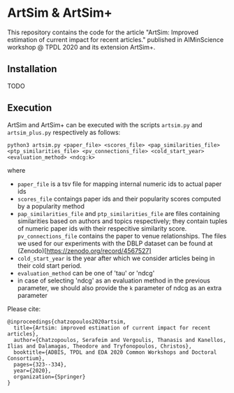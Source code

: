 # ArtSim & ArtSim+

This repository contains the code for the article "ArtSim: Improved estimation of current impact for recent articles." published in AIMinScience workshop @ TPDL 2020 and its extension ArtSim+.



## Installation
TODO

## Execution

ArtSim and ArtSim+ can be executed with the scripts `artsim.py` and `artsim_plus.py` respectively as follows:

```
python3 artsim.py <paper_file> <scores_file> <pap_similarities_file> <ptp_similarities_file> <pv_connections_file> <cold_start_year> <evaluation_method> <ndcg:k>
```

where 

  * `paper_file` is a tsv file for mapping internal numeric ids to actual paper ids
  * `scores_file` contaings paper ids and their popularity scores computed by a popularity method
  * `pap_similarities_file` and `ptp_similarities_file` are files containing similarities based on authors and topics respectively; they contain tuples of numeric paper ids with their respecitive similarity score. `pv_connections_file` contains the paper to venue relationships. The files we used for our experiments with the DBLP dataset can be found at (Zenodo)[https://zenodo.org/record/4567527]
  * `cold_start_year` is the year after which we consider articles being in their cold start period.
  * `evaluation_method` can be one of 'tau' or 'ndcg'
  * in case of selecting 'ndcg' as an evaluation method in the previous parameter, we should also provide the `k` parameter of ndcg as an extra parameter



Please cite:

```
@inproceedings{chatzopoulos2020artsim,
  title={Artsim: improved estimation of current impact for recent articles},
  author={Chatzopoulos, Serafeim and Vergoulis, Thanasis and Kanellos, Ilias and Dalamagas, Theodore and Tryfonopoulos, Christos},
  booktitle={ADBIS, TPDL and EDA 2020 Common Workshops and Doctoral Consortium},
  pages={323--334},
  year={2020},
  organization={Springer}
}
```
